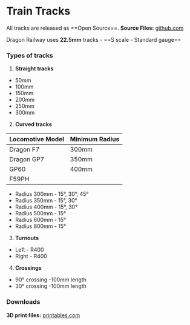 # Train Tracks

All tracks are released as ==Open Source==.
**Source Files:** [github.com](https://github.com/DragonRailway/TrainTracks)

Dragon Railway uses **22.5mm** tracks - ==S scale - Standard gauge==

### Types of tracks
1) **Straight tracks**

 - 50mm
 - 100mm
 - 150mm
 - 200mm
 - 250mm
 - 300mm

2) **Curved tracks** 

| Locomotive Model | Minimum Radius |
|------------------|----------------|
| Dragon F7        | 300mm          |
| Dragon GP7       | 350mm          |
| GP60             | 400mm          |
| F59PH            |                |

- Radius 300mm - 15°, 30°, 45°
- Radius 350mm - 15°, 30°
- Radius 400mm - 15°, 30°
- Radius 500mm - 15°
- Radius 600mm - 15°
- Radius 800mm - 15°
  
3) **Turnouts**   

- Left - R400
- Right - R400
  
4) **Crossings**
   
- 90° crossing -100mm length
- 30° crossing -100mm length

### Downloads
**3D print files:** [printables.com](https://www.printables.com/model/346663)

